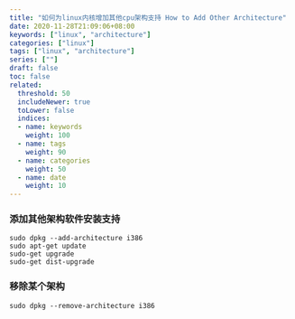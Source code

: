 ```yaml
---
title: "如何为linux内核增加其他cpu架构支持 How to Add Other Architecture"
date: 2020-11-28T21:09:06+08:00
keywords: ["linux", "architecture"]
categories: ["linux"]
tags: ["linux", "architecture"]
series: [""]
draft: false
toc: false
related:
  threshold: 50
  includeNewer: true
  toLower: false
  indices:
  - name: keywords
    weight: 100
  - name: tags
    weight: 90
  - name: categories
    weight: 50
  - name: date
    weight: 10
---
```


### 添加其他架构软件安装支持
```shell script
sudo dpkg --add-architecture i386
sudo apt-get update
sudo-get upgrade
sudo-get dist-upgrade
```

### 移除某个架构
```shell script
sudo dpkg --remove-architecture i386
```




